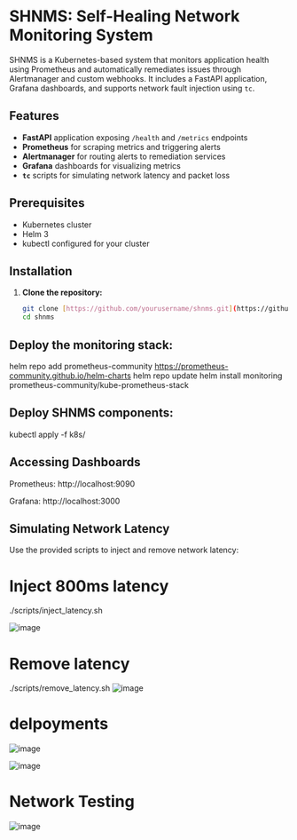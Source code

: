 
# SHNMS: Self-Healing Network Monitoring System

SHNMS is a Kubernetes-based system that monitors application health using Prometheus and automatically remediates issues through Alertmanager and custom webhooks. It includes a FastAPI application, Grafana dashboards, and supports network fault injection using `tc`.

## Features

- **FastAPI** application exposing `/health` and `/metrics` endpoints
- **Prometheus** for scraping metrics and triggering alerts
- **Alertmanager** for routing alerts to remediation services
- **Grafana** dashboards for visualizing metrics
- **`tc`** scripts for simulating network latency and packet loss

## Prerequisites

- Kubernetes cluster
- Helm 3
- kubectl configured for your cluster

##  Installation

1. **Clone the repository:**

   ```bash
   git clone [https://github.com/yourusername/shnms.git](https://github.com/jaspreet1388/shnms/blob/3886162b60e08e591c175a0e01c8fe973053b2da/README.md)
   cd shnms


## Deploy the monitoring stack:

helm repo add prometheus-community https://prometheus-community.github.io/helm-charts
helm repo update
helm install monitoring prometheus-community/kube-prometheus-stack

## Deploy SHNMS components:
kubectl apply -f k8s/


## Accessing Dashboards
Prometheus: http://localhost:9090

Grafana: http://localhost:3000


## Simulating Network Latency
Use the provided scripts to inject and remove network latency:

# Inject 800ms latency
./scripts/inject_latency.sh

![image](https://github.com/user-attachments/assets/ba34d68c-c74b-4175-b8fe-8fd010f5461f)


# Remove latency
./scripts/remove_latency.sh
![image](https://github.com/user-attachments/assets/129fa6fe-e5cc-4385-b824-8bbd2c9413a0)

# delpoyments

![image](https://github.com/user-attachments/assets/c872b3e6-e559-4983-b71a-fc60008ed45c)

![image](https://github.com/user-attachments/assets/45f8f87a-7194-44fb-866f-129947f51b8a)


# Network Testing

![image](https://github.com/user-attachments/assets/92b136b9-5795-403d-a913-01c9f7ecfb0d)
